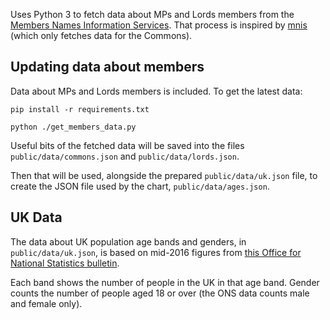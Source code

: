 

Uses Python 3 to fetch data about MPs and Lords members from the [Members Names Information Services](http://data.parliament.uk/membersdataplatform/memberquery.aspx). That process is inspired by [mnis](https://github.com/olihawkins/mnis) (which only fetches data for the Commons).


## Updating data about members

Data about MPs and Lords members is included. To get the latest data:

    pip install -r requirements.txt

    python ./get_members_data.py

Useful bits of the fetched data will be saved into the files
`public/data/commons.json` and `public/data/lords.json`.

Then that will be used, alongside the prepared `public/data/uk.json` file,
to create the JSON file used by the chart, `public/data/ages.json`.


## UK Data

The data about UK population age bands and genders, in `public/data/uk.json`, is based on
mid-2016 figures from [this Office for National Statistics bulletin](https://www.ons.gov.uk/peoplepopulationandcommunity/populationandmigration/populationprojections/bulletins/nationalpopulationprojections/2016basedstatisticalbulletin).

Each band shows the number of people in the UK in that age band. Gender counts the number of people aged 18 or over (the ONS data counts male and female only).
